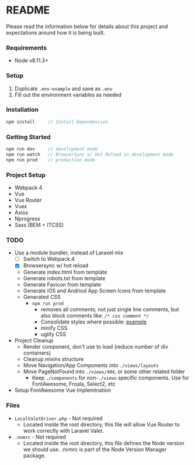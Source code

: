 # README #
Please read the information below for details about this project and expectations 
around how it is being built.

### Requirements
* Node v8.11.3+

### Setup
1. Duplicate `.env-example` and save as `.env`
1. Fill out the environment variables as needed

### Installation
```js
npm install     // Install Dependencies
```

### Getting Started
```js
npm run dev     // development mode
npm run watch   // BrowserSync w/ Hot Reload in development mode
npm run prod    // production mode
```

### Project Setup
* Webpack 4
* Vue
* Vue Router
* Vuex
* Axios
* Nprogress
* Sass (BEM + ITCSS)

### TODO
* Use a module bundler, instead of Laravel mix
    - [ ] Switch to Webpack 4
    - [X] Browsersync w/ hot reload
    * Generate index.html from template
    * Generate robots.txt from template
    * Generate Favicon from template
    * Generate iOS and Andriod App Screen Icons from template
    * Generated CSS
        * `npm run prod` 
            * removes all comments, not just single line comments, but also block comments like: `/* css comment */`
            * Consolidate styles where possible: [example](https://stackoverflow.com/a/46176755/865803)
            * minify CSS
            * uglify CSS
* Project Cleanup
    * Render component, don't use <router-view> to load (reduce number of div containers)
    * Cleanup mixins structure
    * Move Navigation/App Components into `./views/layouts`
    * Move PageNotFound into `./views/404`, or some other related folder
        * Keep `./components` for non-`./views` specific components. Use for FontAwesome, Froala, Select2, etc
* Setup FontAwesome Vue Implemtnation

### Files
* `LocalValetDriver.php` - Not required
    * Located inside the root directory, this file will allow Vue Router to work correctly with Laravel Valet.  
* `.nvmrc` - Not required
    * Located inside the root directory, this file defines the Node version we should use. .nvmrc is part of the Node Version Manager package. 